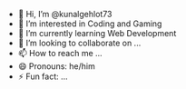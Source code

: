 - 👋 Hi, I’m @kunalgehlot73
- 👀 I’m interested in Coding and Gaming
- 🌱 I’m currently learning Web Development
- 💞️ I’m looking to collaborate on ...
- 📫 How to reach me ...
- 😄 Pronouns: he/him
- ⚡ Fun fact: ...

<!---
kunalgehlot73/kunalgehlot73 is a ✨ special ✨ repository because its `README.md` (this file) appears on your GitHub profile.
You can click the Preview link to take a look at your changes.
--->

